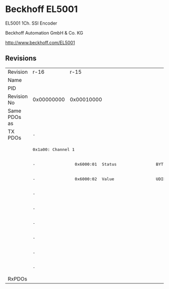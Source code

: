 # Beckhoff EL5001

EL5001 1Ch. SSI Encoder

Beckhoff Automation GmbH & Co. KG

http://www.beckhoff.com/EL5001

## Revisions
<table>
<tr>
<td>Revision</td>
<td>r-16</td>
<td>r-15</td>
<td>r1000</td>
<td>r1001</td>
<td>r1002</td>
<td>r1003</td>
<td>r1004</td>
<td>r1005</td>
<td>r9979</td>
<td>r9980</td>
</tr>
<tr>
<td>Name</td>
<td colspan=10 align="center">EL5001 1Ch. SSI Encoder</td>
</tr>
<tr>
<td>PID</td>
<td colspan=10 align="center">0x13893052</td>
</tr>
<tr>
<td>Revision No</td>
<td>0x00000000</td>
<td>0x00010000</td>
<td>0x03f80000</td>
<td>0x03f90000</td>
<td>0x03fa0000</td>
<td>0x03fb0000</td>
<td>0x03fc0000</td>
<td>0x03fd0000</td>
<td>0x270b0000</td>
<td>0x270c0000</td>
</tr>
<tr>
<td>Same PDOs as</td>
<td colspan=10 align="center"></td>
</tr>
<tr>
<td rowspan=10 valign=top>TX PDOs</td>
<td colspan=8 align="left"><pre>-</pre></td>
<td colspan=2 align="left"><pre>: </pre></td>
<td></td>
</tr>
<tr>
<td colspan=8 align="left"><pre>0x1a00: Channel 1</pre></td>
<td colspan=2 align="left"><pre>-</pre></td>
</tr>
<tr>
<td><pre>-</pre></td>
<td><pre>  0x6000:01  Status                BYTE</pre></td>
<td colspan=8 align="left"><pre>-</pre></td>
</tr>
<tr>
<td><pre>-</pre></td>
<td><pre>  0x6000:02  Value                 UDINT</pre></td>
<td colspan=8 align="left"><pre>-</pre></td>
</tr>
<tr>
<td colspan=2 align="left"><pre>-</pre></td>
<td colspan=6 align="left"><pre>0x1a01: SSI Inputs</pre></td>
<td colspan=2 align="left"><pre>-</pre></td>
</tr>
<tr>
<td colspan=2 align="left"><pre>-</pre></td>
<td><pre>  0x6010:01  Data error            BOOL</pre></td>
<td colspan=5 align="left"><pre>  0x6010:01  Status__Data error    BOOL</pre></td>
<td colspan=2 align="left"><pre>-</pre></td>
</tr>
<tr>
<td colspan=2 align="left"><pre>-</pre></td>
<td><pre>  0x6010:02  Frame error           BOOL</pre></td>
<td colspan=5 align="left"><pre>  0x6010:02  Status__Frame error   BOOL</pre></td>
<td colspan=2 align="left"><pre>-</pre></td>
</tr>
<tr>
<td colspan=2 align="left"><pre>-</pre></td>
<td><pre>  0x6010:03  Power failure         BOOL</pre></td>
<td colspan=5 align="left"><pre>  0x6010:03  Status__Power failure  BOOL</pre></td>
<td colspan=2 align="left"><pre>-</pre></td>
</tr>
<tr>
<td colspan=7 align="left"><pre>-</pre></td>
<td><pre>  0x6010:0e  Status__Sync error    BOOL</pre></td>
<td colspan=2 align="left"><pre>-</pre></td>
</tr>
<tr>
<td colspan=2 align="left"><pre>-</pre></td>
<td colspan=6 align="left"><pre>  0x6010:11  Counter value         UDINT</pre></td>
<td colspan=2 align="left"><pre>-</pre></td>
</tr>
<tr>
<td>RxPDOs</td>
<td colspan=10 align="left"></td>
</tr>
</table>
